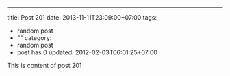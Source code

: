 ---
title: Post 201
date: 2013-11-11T23:09:00+07:00
tags:
  - random post
  - ""
category:
  - random post
  - post has 0
updated: 2012-02-03T06:01:25+07:00

This is content of post 201